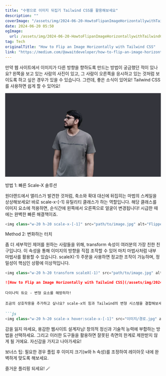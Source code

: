 ```yaml
---
title: "수평으로 이미지 뒤집기 Tailwind CSS를 활용해보세요"
description: ""
coverImage: "/assets/img/2024-06-20-HowtoFlipanImageHorizontallywithTailwindCSS_0.png"
date: 2024-06-20 05:50
ogImage: 
  url: /assets/img/2024-06-20-HowtoFlipanImageHorizontallywithTailwindCSS_0.png
tag: Tech
originalTitle: "How to Flip an Image Horizontally with Tailwind CSS"
link: "https://medium.com/@awaitdeveloper/how-to-flip-an-image-horizontally-with-tailwind-css-7144e55c464b"
---
```



만약 웹 사이트에서 이미지가 다른 방향을 향하도록 만드는 방법이 궁금했던 적이 있나요? 왼쪽을 보고 있는 사람의 사진이 있고, 그 사람이 오른쪽을 응시하고 있는 것처럼 보이도록 하고 싶은 경우가 있을 수 있습니다. 그런데, 좋은 소식이 있어요! Tailwind CSS를 사용하면 쉽게 할 수 있어요!

![HowtoFlipanImageHorizontallywithTailwindCSS_0.png](/assets/img/2024-06-20-HowtoFlipanImageHorizontallywithTailwindCSS_0.png)

방법 1: 빠른 Scale-X 솔루션

원더랜드에서 앨리스가 발견한 것처럼, 축소와 확대 대신에 뒤집히는 마법의 스케일을 상상해보세요! 바로 scale-x-[-1] 유틸리티 클래스가 하는 역할입니다. 해당 클래스를 이미지 요소에 적용하면, 순식간에 왼쪽에서 오른쪽으로 얼굴이 변경됩니다! 시급한 때에는 완벽한 빠른 해결책이죠.

<div class="content-ad"></div>

```js
<img class="w-20 h-20 scale-x-[-1]" src="path/to/image.jpg" alt="Flipped Character">
```

Method 2: 변화하는 터치

좀 더 세부적인 제어를 원하는 사람들을 위해, transform 속성이 여러분의 가장 친한 친구입니다. 이 속성을 통해 이미지의 방향을 직접 조작할 수 있어 마치 마법사처럼 내부 마법사를 활용할 수 있습니다. scaleX(-1) 주문을 사용하면 정교한 조작이 가능하며, 정밀성이 핵심인 상황에 이상적입니다.

```js
<img class="w-20 h-20 transform scaleX(-1)" src="path/to/image.jpg" alt="Precisely Flipped Character">
```

<div class="content-ad"></div>

```markdown
![How to Flip an Image Horizontally with Tailwind CSS](/assets/img/2024-06-20-HowtoFlipanImageHorizontallywithTailwindCSS_1.png)

다이나믹 듀오 - 변형 요소를 해방하자!

조금의 상호작용을 추가하고 싶나요? scale-x의 힘과 Tailwind의 변형 시스템을 결합해보세요. 예를 들어 hover 시 이미지가 뒤집히는 섬세한 애니메이션을 만들어 사용자의 시선을 끌거나, 화면 크기에 따라 뒤집히도록 설정하여 각 기기에 맞게 경험을 맞춤화할 수도 있습니다.

```js
<img class="w-20 h-20 scale-x hover:scale-x-[-1]" src="이미지/경로.jpg" alt="인터랙티브하게 뒤집힌 캐릭터">
```

<div class="content-ad"></div>

감을 잃지 마세요, 용감한 웹사이트 설계자님! 창의적 정신과 기술적 능력에 부합하는 방법을 선택하세요. 그리고 이러한 도구들을 활용하면 잘못된 측면의 한계로 제한받지 않게 될 거에요. 자신감을 가지고 나아가세요!

보너스 팁: 필요한 경우 플립 후 이미지 크기(w와 h 속성)를 조정하여 레이아웃 내에 완벽하게 맞도록 해보세요.

즐거운 플리핑 되세요! 🪄